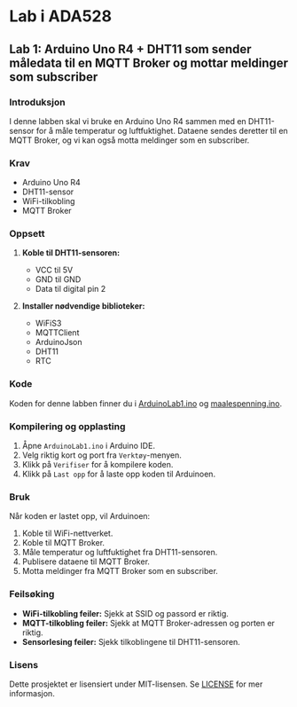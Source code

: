 # Lab i ADA528

## Lab 1: Arduino Uno R4 + DHT11 som sender måledata til en MQTT Broker og mottar meldinger som subscriber

### Introduksjon
I denne labben skal vi bruke en Arduino Uno R4 sammen med en DHT11-sensor for å måle temperatur og luftfuktighet. Dataene sendes deretter til en MQTT Broker, og vi kan også motta meldinger som en subscriber.

### Krav
- Arduino Uno R4
- DHT11-sensor
- WiFi-tilkobling
- MQTT Broker

### Oppsett
1. **Koble til DHT11-sensoren:**
   - VCC til 5V
   - GND til GND
   - Data til digital pin 2

2. **Installer nødvendige biblioteker:**
   - WiFiS3
   - MQTTClient
   - ArduinoJson
   - DHT11
   - RTC

### Kode
Koden for denne labben finner du i [ArduinoLab1.ino](lab1_mqtt/ArduinoLab1.ino) og [maalespenning.ino](lab1_mqtt/maalespenning/maalespenning.ino).

### Kompilering og opplasting
1. Åpne `ArduinoLab1.ino` i Arduino IDE.
2. Velg riktig kort og port fra `Verktøy`-menyen.
3. Klikk på `Verifiser` for å kompilere koden.
4. Klikk på `Last opp` for å laste opp koden til Arduinoen.

### Bruk
Når koden er lastet opp, vil Arduinoen:
1. Koble til WiFi-nettverket.
2. Koble til MQTT Broker.
3. Måle temperatur og luftfuktighet fra DHT11-sensoren.
4. Publisere dataene til MQTT Broker.
5. Motta meldinger fra MQTT Broker som en subscriber.

### Feilsøking
- **WiFi-tilkobling feiler:** Sjekk at SSID og passord er riktig.
- **MQTT-tilkobling feiler:** Sjekk at MQTT Broker-adressen og porten er riktig.
- **Sensorlesing feiler:** Sjekk tilkoblingene til DHT11-sensoren.

### Lisens
Dette prosjektet er lisensiert under MIT-lisensen. Se [LICENSE](LICENSE) for mer informasjon.